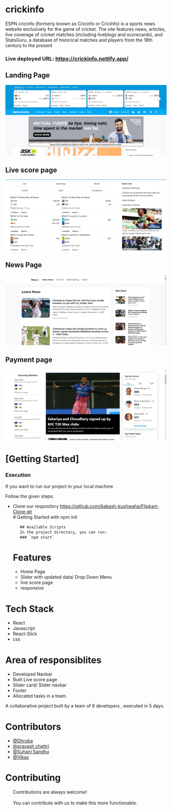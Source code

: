 

<h1>crickinfo</h1>
ESPN cricinfo (formerly known as Cricinfo or CricInfo) is a sports news website exclusively for the game of cricket. The site features news, articles, live coverage of cricket matches (including liveblogs and scorecards), and StatsGuru, a database of historical matches and players from the 18th century to the present



### Live deployed URL: https://crickinfo.netlify.app/



 <h2>Landing Page</h2>
    <img src="https://github.com/Aakash-kushwaha/Honest--wing-5796/blob/main/src/screenshots/home.png" />
       <h2>Live score page</h2>
    <img src="https://github.com/Aakash-kushwaha/Honest--wing-5796/blob/main/src/screenshots/live.png" />
        <h2>News Page</h2>
    <img src="https://github.com/Aakash-kushwaha/Honest--wing-5796/blob/main/src/screenshots/news.png" />
      <h2>Payment page</h2>
    <img src="https://github.com/Aakash-kushwaha/Honest--wing-5796/blob/main/src/screenshots/team.png" />
    <h1>[Getting Started]</h1>
    <h3>Execution</h3>
    <p>If you want to run our project in your local machine</p>
    <p>Follow the given steps:</p>
    <ul>
        <li>Clone our respository <a href="https://github.com/Aakash-kushwaha/Flipkart-Clone.git">https://github.com/Aakash-kushwaha/Flipkart-Clone.git</a></li>
       # Getting Started with npm init

       ## Available Scripts
       In the project directory, you can run:
       ### `npm start`


 <h1>Features</h1>
<ul>
 <li>Home Page </li>
 <li>Slider with updated data/ Drop Down Menu</li>
 <li>live score page</li>
 <li>responsive</li>
 </ul>
    </ul>
        <h1>Tech Stack</h1>
    <ul>
        <li>React</li>
        <li>Javascript</li>
        <li>React-Slick</li>
        <li>css</li>
    </ul>
    <h1>Area of responsiblites</h1>
    
  <ul>
 <li>Developed Navbar</li>
 <li>Built Live score page</li>
 <li>Slider card/ Slider navbar</li>
  <li>Footer</li>
 <li>Allocated tasks in a team.</li>
 </ul>
 
 A collaborative project built by a team of 6 developers , executed in 5 days.
    
    
    
   <h1>Contributors</h1>
    <ul>
        <li><a href="https://github.com/Nameh-Dhiman">@Dhruba</a></li>
        <li><a href="https://github.com/prayaschhetri1">@prayash chettri</a></li>
        <li> <a href="https://github.com/Suhani1102">@Suhani Sandhu</a> </li>
        <li><a href="https://github.com/prabhatMishra">@Vikas</a></li>   
    </ul>
<h1>Contributing</h1>
  <ul>
      Contributions are always welcome!<br><br>
      You can contribute with us to make this more functionable.
  </ul>
   
  

  
